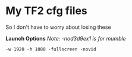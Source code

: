 # My TF2 cfg files
So I don't have to worry about losing these

**Launch Options**
*Note: -nod3d9ex1 is for mumble*

```
-w 1920 -h 1080 -fullscreen -novid
```

